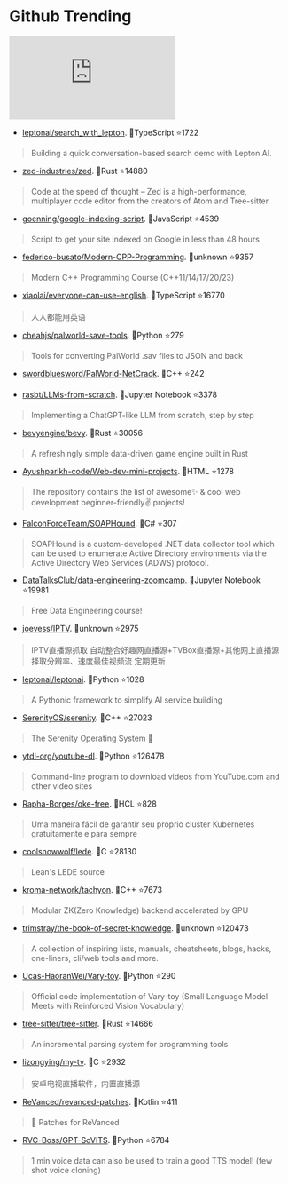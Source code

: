 # Github Trending 
 ![daily-bing](https://api.isoyu.com/bing_images.php) 
 - [leptonai/search_with_lepton](https://github.com/leptonai/search_with_lepton). 💪TypeScript ⭐1722 
 > Building a quick conversation-based search demo with Lepton AI. 
 - [zed-industries/zed](https://github.com/zed-industries/zed). 💪Rust ⭐14880 
 > Code at the speed of thought – Zed is a high-performance, multiplayer code editor from the creators of Atom and Tree-sitter. 
 - [goenning/google-indexing-script](https://github.com/goenning/google-indexing-script). 💪JavaScript ⭐4539 
 > Script to get your site indexed on Google in less than 48 hours 
 - [federico-busato/Modern-CPP-Programming](https://github.com/federico-busato/Modern-CPP-Programming). 💪unknown ⭐9357 
 > Modern C++ Programming Course (C++11/14/17/20/23) 
 - [xiaolai/everyone-can-use-english](https://github.com/xiaolai/everyone-can-use-english). 💪TypeScript ⭐16770 
 > 人人都能用英语 
 - [cheahjs/palworld-save-tools](https://github.com/cheahjs/palworld-save-tools). 💪Python ⭐279 
 > Tools for converting PalWorld .sav files to JSON and back 
 - [swordbluesword/PalWorld-NetCrack](https://github.com/swordbluesword/PalWorld-NetCrack). 💪C++ ⭐242 
 >  
 - [rasbt/LLMs-from-scratch](https://github.com/rasbt/LLMs-from-scratch). 💪Jupyter Notebook ⭐3378 
 > Implementing a ChatGPT-like LLM from scratch, step by step 
 - [bevyengine/bevy](https://github.com/bevyengine/bevy). 💪Rust ⭐30056 
 > A refreshingly simple data-driven game engine built in Rust 
 - [Ayushparikh-code/Web-dev-mini-projects](https://github.com/Ayushparikh-code/Web-dev-mini-projects). 💪HTML ⭐1278 
 > The repository contains the list of awesome✨ & cool web development beginner-friendly✌️ projects! 
 - [FalconForceTeam/SOAPHound](https://github.com/FalconForceTeam/SOAPHound). 💪C# ⭐307 
 > SOAPHound is a custom-developed .NET data collector tool which can be used to enumerate Active Directory environments via the Active Directory Web Services (ADWS) protocol. 
 - [DataTalksClub/data-engineering-zoomcamp](https://github.com/DataTalksClub/data-engineering-zoomcamp). 💪Jupyter Notebook ⭐19981 
 > Free Data Engineering course! 
 - [joevess/IPTV](https://github.com/joevess/IPTV). 💪unknown ⭐2975 
 > IPTV直播源抓取 自动整合好趣网直播源+TVBox直播源+其他网上直播源 择取分辨率、速度最佳视频流 定期更新 
 - [leptonai/leptonai](https://github.com/leptonai/leptonai). 💪Python ⭐1028 
 > A Pythonic framework to simplify AI service building 
 - [SerenityOS/serenity](https://github.com/SerenityOS/serenity). 💪C++ ⭐27023 
 > The Serenity Operating System 🐞 
 - [ytdl-org/youtube-dl](https://github.com/ytdl-org/youtube-dl). 💪Python ⭐126478 
 > Command-line program to download videos from YouTube.com and other video sites 
 - [Rapha-Borges/oke-free](https://github.com/Rapha-Borges/oke-free). 💪HCL ⭐828 
 > Uma maneira fácil de garantir seu próprio cluster Kubernetes gratuitamente e para sempre 
 - [coolsnowwolf/lede](https://github.com/coolsnowwolf/lede). 💪C ⭐28130 
 > Lean's LEDE source 
 - [kroma-network/tachyon](https://github.com/kroma-network/tachyon). 💪C++ ⭐7673 
 > Modular ZK(Zero Knowledge) backend accelerated by GPU 
 - [trimstray/the-book-of-secret-knowledge](https://github.com/trimstray/the-book-of-secret-knowledge). 💪unknown ⭐120473 
 > A collection of inspiring lists, manuals, cheatsheets, blogs, hacks, one-liners, cli/web tools and more. 
 - [Ucas-HaoranWei/Vary-toy](https://github.com/Ucas-HaoranWei/Vary-toy). 💪Python ⭐290 
 > Official code implementation of Vary-toy (Small Language Model Meets with Reinforced Vision Vocabulary) 
 - [tree-sitter/tree-sitter](https://github.com/tree-sitter/tree-sitter). 💪Rust ⭐14666 
 > An incremental parsing system for programming tools 
 - [lizongying/my-tv](https://github.com/lizongying/my-tv). 💪C ⭐2932 
 > 安卓电视直播软件，内置直播源 
 - [ReVanced/revanced-patches](https://github.com/ReVanced/revanced-patches). 💪Kotlin ⭐411 
 > 🧩 Patches for ReVanced 
 - [RVC-Boss/GPT-SoVITS](https://github.com/RVC-Boss/GPT-SoVITS). 💪Python ⭐6784 
 > 1 min voice data can also be used to train a good TTS model! (few shot voice cloning) 
 